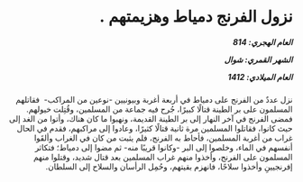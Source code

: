 <h1 dir="rtl">نزول الفرنج دمياط وهزيمتهم .</h1>

<h5 dir="rtl">العام الهجري:  814

الشهر القمري: شوال

العام الميلادي: 1412</h5>

<p dir="rtl">نزل عددٌ من الفرنج على دمياط في أربعة أغربة وبيونيين -نوعين من المراكب-  فقاتلهم المسلمون على بر الطينة قتالًا كبيرًا، جُرح فيه جماعة من المسلمين، وقُتِلت خيولهم. فمضى الفرنج في آخر النهار إلى بر الطينة القديمة، ونهبوا ما كان هناك، وأتوا من الغد إلى حيث كانوا، فقاتلوا المسلمين مرة ثانية قتالًا كثيرًا، وعادوا إلى مراكبهم، فقدم في الحال غراب من أغربة المسلمين، فأحاط به الفرنج، فلم يثبت من كان في الغراب وألقَوا أنفسهم في الماء، وخلصوا إلى البر -وكانوا قريبًا منه- ثم مضوا إلى دمياط؛ فتكاثر المسلمون على الفرنج، وأخذوا منهم غراب المسلمين بعد قتال شديد، وقتلوا منهم إفرنجيينِ وأخذوا سلاحًا، فانهزم بقيتهم، وحُمِل الرأسان والسلاح إلى السلطان.</p></br>
